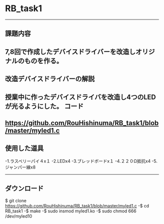 # RB_task1
---
課題内容
---
7,8回で作成したデバイスドライバーを改造しオリジナルのものを作る。
---
改造デバイスドライバーの解説
---
授業中に作ったデバイスドライバを改造し4つのLEDが光るようにした。
コード
---
https://github.com/RouHishinuma/RB_task1/blob/master/myled1.c
---
使用した道具
---
-1.ラスベリーパイ４x１
-2.LEDx4
-3.ブレッドボードx１
-4.２２０Ω抵抗x4
-5.ジャンパー線x8

---
ダウンロード
---
$ git clone https://github.com/RouHishinuma/RB_task1/blob/master/myled1.c
-$ cd RB_task1
-$ make
-$ sudo insmod myled1.ko
-$ sudo chmod 666 /dev/myled10
